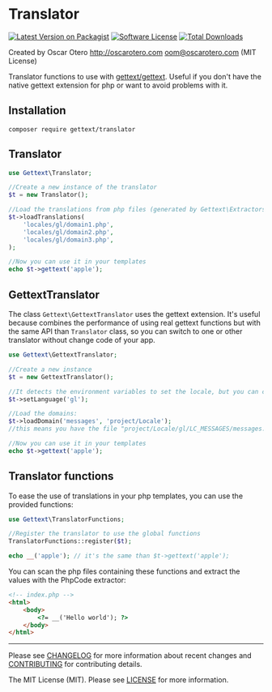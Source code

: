 # Translator

[![Latest Version on Packagist][ico-version]][link-packagist]
[![Software License][ico-license]](LICENSE)
[![Total Downloads][ico-downloads]][link-downloads]

Created by Oscar Otero <http://oscarotero.com> <oom@oscarotero.com> (MIT License)

Translator functions to use with [gettext/gettext](https://github.com/php-gettext/Gettext). Useful if you don't have the native gettext extension for php or want to avoid problems with it.

## Installation

```
composer require gettext/translator
```

## Translator

```php
use Gettext\Translator;

//Create a new instance of the translator
$t = new Translator();

//Load the translations from php files (generated by Gettext\Extractors\PhpArray)
$t->loadTranslations(
    'locales/gl/domain1.php',
    'locales/gl/domain2.php',
    'locales/gl/domain3.php',
);

//Now you can use it in your templates
echo $t->gettext('apple');
```

## GettextTranslator

The class `Gettext\GettextTranslator` uses the gettext extension. It's useful because combines the performance of using real gettext functions but with the same API than `Translator` class, so you can switch to one or other translator without change code of your app.

```php
use Gettext\GettextTranslator;

//Create a new instance
$t = new GettextTranslator();

//It detects the environment variables to set the locale, but you can change it:
$t->setLanguage('gl');

//Load the domains:
$t->loadDomain('messages', 'project/Locale');
//this means you have the file "project/Locale/gl/LC_MESSAGES/messages.mo"

//Now you can use it in your templates
echo $t->gettext('apple');
```

## Translator functions

To ease the use of translations in your php templates, you can use the provided functions:

```php
use Gettext\TranslatorFunctions;

//Register the translator to use the global functions
TranslatorFunctions::register($t);

echo __('apple'); // it's the same than $t->gettext('apple');
```

You can scan the php files containing these functions and extract the values with the PhpCode extractor:

```html
<!-- index.php -->
<html>
    <body>
        <?= __('Hello world'); ?>
    </body>
</html>
```

---

Please see [CHANGELOG](CHANGELOG.md) for more information about recent changes and [CONTRIBUTING](CONTRIBUTING.md) for contributing details.

The MIT License (MIT). Please see [LICENSE](LICENSE) for more information.

[ico-version]: https://img.shields.io/packagist/v/gettext/translator.svg?style=flat-square
[ico-license]: https://img.shields.io/badge/license-MIT-brightgreen.svg?style=flat-square
[ico-downloads]: https://img.shields.io/packagist/dt/gettext/translator.svg?style=flat-square

[link-packagist]: https://packagist.org/packages/gettext/translator
[link-downloads]: https://packagist.org/packages/gettext/translator
